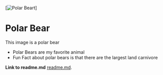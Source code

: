 [![Polar Beart](https://www.bing.com/images/search?view=detailV2&ccid=0n0Cyvbl&id=95507C48BAFB1C90EF85C0B5681A1C95C59E995D&thid=OIP.0n0CyvblD2W9E0DKscOMUAHaE5&mediaurl=https%3a%2f%2fpngimg.com%2fuploads%2fpolar_bear%2fpolar_bear_PNG22.png&cdnurl=https%3a%2f%2fth.bing.com%2fth%2fid%2fRd27d02caf6e50f65bd1340cab1c38c50%3frik%3dXZmexZUcGmi1wA%26pid%3dImgRaw&exph=1324&expw=2000&q=image+of+polar+bear+png&simid=608017114068554398&ck=8CC56119F0F9A1240143D89B9504C919&selectedIndex=0&FORM=IRPRST&ajaxhist=0)]

# Polar Bear 
This image is a polar bear 

- Polar Bears are my favorite animal 
- Fun Fact about polar bears is that there are the largest land carnivore 

**Link to readme.md**
[readme.md](https://github.com/shelbo726/Final-Project/blob/main/README.md).
